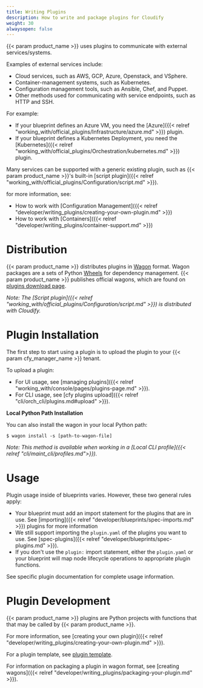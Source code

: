 ```yaml
---
title: Writing Plugins
description: How to write and package plugins for Cloudify
weight: 30
alwaysopen: false
---
```


{{< param product_name >}} uses plugins to communicate with external services/systems.

Examples of external services include:

- Cloud services, such as AWS, GCP, Azure, Openstack, and VSphere.
- Container-management systems, such as Kubernetes.
- Configuration management tools, such as Ansible, Chef, and Puppet.
- Other methods used for communicating with service endpoints, such as HTTP and SSH.

For example:

* If your blueprint defines an Azure VM, you need the [Azure]({{< relref "working_with/official_plugins/Infrastructure/azure.md" >}}) plugin.
* If your blueprint defines a Kubernetes Deployment, you need the [Kubernetes]({{< relref "working_with/official_plugins/Orchestration/kubernetes.md" >}}) plugin.

Many services can be supported with a generic existing plugin, such as {{< param product_name >}}'s built-in [script plugin]({{< relref "working_with/official_plugins/Configuration/script.md" >}}).

for more information, see:

- How to work with [Configuration Management]({{< relref "developer/writing_plugins/creating-your-own-plugin.md" >}})
- How to work with [Containers]({{< relref "developer/writing_plugins/container-support.md" >}})


# Distribution

{{< param product_name >}} distributes plugins in [Wagon](https://github.com/cloudify-cosmo/wagon/blob/master/README.md) format. Wagon packages are a sets of Python [Wheels](https://packaging.python.org/tutorials/distributing-packages/#wheels) for dependency management. {{< param product_name >}} publishes official wagons, which are found on [plugins download page](http://cloudify.co/plugins).

_Note: The [Script plugin]({{< relref "working_with/official_plugins/Configuration/script.md" >}}) is distributed with Cloudify._


# Plugin Installation

The first step to start using a plugin is to upload the plugin to your {{< param cfy_manager_name >}} tenant.

To upload a plugin:

- For UI usage, see [managing plugins]({{< relref "working_with/console/pages/plugins-page.md" >}}).
- For CLI usage, see [cfy plugins upload]({{< relref "cli/orch_cli/plugins.md#upload" >}}).


**Local Python Path Installation**

You can also install the wagon in your local Python path:

```
$ wagon install -s [path-to-wagon-file]
```

_Note: This method is available when working in a [Local CLI profile]({{< relref "cli/maint_cli/profiles.md">}})._


# Usage

Plugin usage inside of blueprints varies. However, these two general rules apply:

- Your blueprint must add an import statement for the plugins that are in use. See [importing]({{< relref "developer/blueprints/spec-imports.md" >}}) plugins for more information
- We still support importing the `plugin.yaml` of the plugins you want to use. See [spec-plugins]({{< relref "developer/blueprints/spec-plugins.md" >}}).
- If you don't use the `plugin:` import statement, either the `plugin.yaml` or your blueprint will map node lifecycle operations to appropriate plugin functions.

See specific plugin documentation for complete usage information.


# Plugin Development

{{< param product_name >}} plugins are Python projects with functions that that may be called by {{< param product_name >}}.

For more information, see [creating your own plugin]({{< relref "developer/writing_plugins/creating-your-own-plugin.md" >}}).

For a plugin template, see [plugin template](https://github.com/cloudify-cosmo/cloudify-plugin-template).

For information on packaging a plugin in wagon format, see [creating wagons]({{< relref "developer/writing_plugins/packaging-your-plugin.md" >}}).
